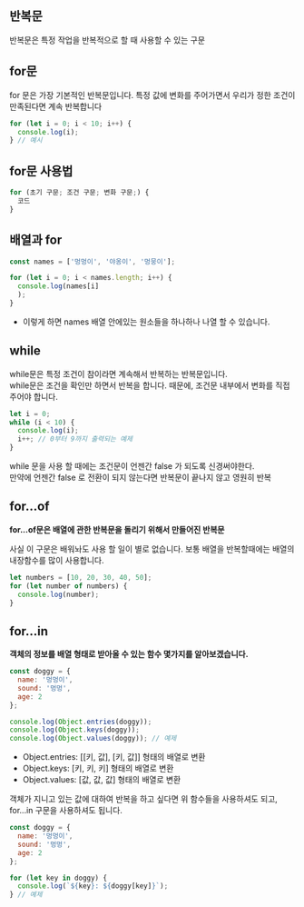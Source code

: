 ## 반복문
반복문은 특정 작업을 반복적으로 할 때 사용할 수 있는 구문

## for문
for 문은 가장 기본적인 반복문입니다. 특정 값에 변화를 주어가면서 우리가 정한 조건이 만족된다면 계속 반복합니다
```javascript
for (let i = 0; i < 10; i++) {
  console.log(i);
} // 예시
```
## for문 사용법
```javascript
for (초기 구문; 조건 구문; 변화 구문;) {
  코드
}
```

## 배열과 for
```javascript
const names = ['멍멍이', '야옹이', '멍뭉이'];

for (let i = 0; i < names.length; i++) {
  console.log(names[i]
  );
}
```
+ 이렇게 하면 names 배열 안에있는 원소들을 하나하나 나열 할 수 있습니다.

## while
while문은 특정 조건이 참이라면 계속해서 반복하는 반복문입니다.\
while문은 조건을 확인만 하면서 반복을 합니다. 때문에, 조건문 내부에서 변화를 직접 주어야 합니다.
```javascript
let i = 0;
while (i < 10) {
  console.log(i);
  i++; // 0부터 9까지 출력되는 예제
}
```
while 문을 사용 할 때에는 조건문이 언젠간 false 가 되도록 신경써야한다.\
 만약에 언젠간 false 로 전환이 되지 않는다면 반복문이 끝나지 않고 영원히 반복

 ## for...of
 **for...of문은 배열에 관한 반복문을 돌리기 위해서 만들어진 반복문**

사실 이 구문은 배워놔도 사용 할 일이 별로 없습니다. 보통 배열을 반복할때에는 배열의 내장함수를 많이 사용합니다. 
```javascript
let numbers = [10, 20, 30, 40, 50];
for (let number of numbers) {
  console.log(number);
}
```
## for...in
**객체의 정보를 배열 형태로 받아올 수 있는 함수 몇가지를 알아보겠습니다.**
```javascript
const doggy = {
  name: '멍멍이',
  sound: '멍멍',
  age: 2
};

console.log(Object.entries(doggy));
console.log(Object.keys(doggy));
console.log(Object.values(doggy)); // 예제
```
+ Object.entries: [[키, 값], [키, 값]] 형태의 배열로 변환
+ Object.keys: [키, 키, 키] 형태의 배열로 변환
+ Object.values: [값, 값, 값] 형태의 배열로 변환

객체가 지니고 있는 값에 대하여 반복을 하고 싶다면 위 함수들을 사용하셔도 되고, for...in 구문을 사용하셔도 됩니다.
```javascript
const doggy = {
  name: '멍멍이',
  sound: '멍멍',
  age: 2
};

for (let key in doggy) {
  console.log(`${key}: ${doggy[key]}`);
} // 예제
```
